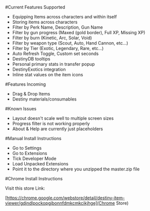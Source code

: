 

#Current Features Supported

-    Equipping Items across characters and within itself
-    Storing items across characters
-    Filter by Perk Name, Description, Gun Name
-    Filter by gun progress (Maxed (gold border), Full XP, Missing XP)
-    Filter by burn (Kinetic, Arc, Solar, Void)
-    Filter by weapon type (Scout, Auto, Hand Cannon, etc...)
-    Filter by Tier (Exotic, Legendary, Rare, etc...)
-    Auto Refresh Toggle, Custom set seconds
-    DestinyDB tooltips
-    Personal primary stats in transfer popup
-    DestinyExotics integration
-    Inline stat values on the item icons
    

#Features Incoming
-    Drag & Drop Items
-    Destiny materials/consumables

#Known Issues

-    Layout doesn't scale well to multiple screen sizes
-    Progress filter is not working properly
-    About & Help are currently just placeholders

#Manual Install Instructions

-    Go to Settings
-    Go to Extensions
-    Tick Developer Mode
-    Load Unpacked Extensions
-    Point it to the directory where you unzipped the master.zip file

#Chrome Install Instructions

Visit this store Link:

[https://chrome.google.com/webstore/detail/destiny-item-viewer/gdjndlpockopgjbonnfdmkcmkcikjhge](Chrome Store)

